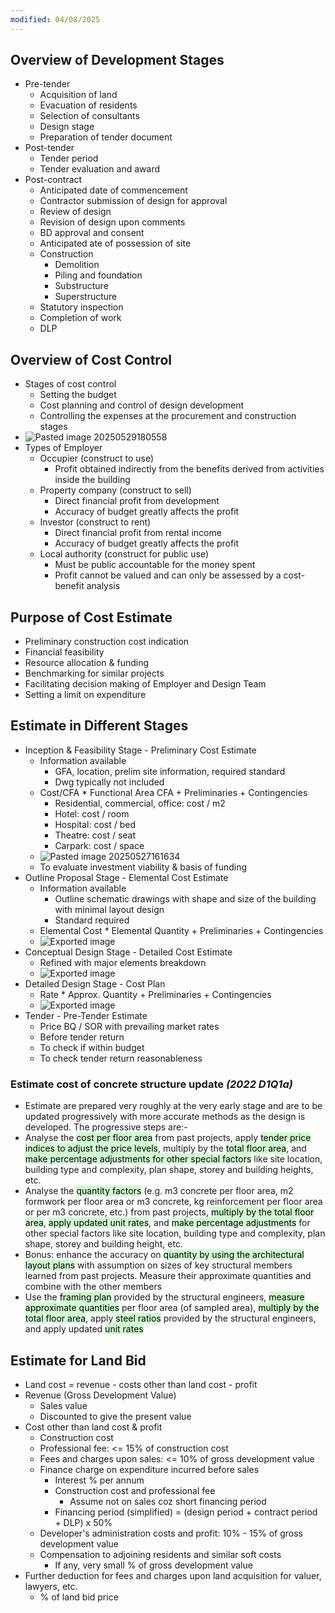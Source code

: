 ```yaml
---
modified: 04/08/2025
---
```

## Overview of Development Stages

- Pre-tender
	- Acquisition of land
	- Evacuation of residents
	- Selection of consultants
	- Design stage
	- Preparation of tender document
- Post-tender
	- Tender period
	- Tender evaluation and award
- Post-contract
	- Anticipated date of commencement
	- Contractor submission of design for approval
	- Review of design
	- Revision of design upon comments
	- BD approval and consent
	- Anticipated ate of possession of site
	- Construction
		- Demolition
		- Piling and foundation
		- Substructure
		- Superstructure
	- Statutory inspection
	- Completion of work
	- DLP

## Overview of Cost Control

- Stages of cost control
	- Setting the budget
	- Cost planning and control of design development
	- Controlling the expenses at the procurement and construction stages
- ![Pasted image 20250529180558](https://raw.githubusercontent.com/zoe-gif/images/master/Pasted%20image%2020250529180558.png)
- Types of Employer
	- Occupier (construct to use)
		- Profit obtained indirectly from the benefits derived from activities inside the building
	- Property company (construct to sell)
		- Direct financial profit from development
		- Accuracy of budget greatly affects the profit
	- Investor (construct to rent)
		- Direct financial profit from rental income
		- Accuracy of budget greatly affects the profit
	- Local authority (construct for public use)
		- Must be public accountable for the money spent
		- Profit cannot be valued and can only be assessed by a cost-benefit analysis

## Purpose of Cost Estimate

- Preliminary construction cost indication
- Financial feasibility
- Resource allocation & funding
- Benchmarking for similar projects
- Facilitating decision making of Employer and Design Team
- Setting a limit on expenditure
 
## Estimate in Different Stages

- Inception & Feasibility Stage - Preliminary Cost Estimate
	- Information available
		- GFA, location, prelim site information, required standard
		- Dwg typically not included
    - Cost/CFA * Functional Area CFA + Preliminaries + Contingencies
        - Residential, commercial, office: cost / m2
        - Hotel: cost / room
        - Hospital: cost / bed
        - Theatre: cost / seat
        - Carpark: cost / space
    - ![Pasted image 20250527161634](https://raw.githubusercontent.com/zoe-gif/images/master/Pasted%20image%2020250527161634.png)
    - To evaluate investment viability & basis of funding
- Outline Proposal Stage - Elemental Cost Estimate
	- Information available
		- Outline schematic drawings with shape and size of the building with minimal layout design
		- Standard required
    - Elemental Cost * Elemental Quantity + Preliminaries + Contingencies
    - ![Exported image](https://raw.githubusercontent.com/zoe-gif/images/master/Exported%20image%2020241128145838-0.png)
- Conceptual Design Stage - Detailed Cost Estimate
    - Refined with major elements breakdown
    - ![Exported image](https://raw.githubusercontent.com/zoe-gif/images/master/Exported%20image%2020241128145841-1.png)
- Detailed Design Stage - Cost Plan
    - Rate * Approx. Quantity + Preliminaries + Contingencies
    - ![Exported image](https://raw.githubusercontent.com/zoe-gif/images/master/Exported%20image%2020241128145844-2.png)
- Tender - Pre-Tender Estimate
    - Price BQ / SOR with prevailing market rates
    - Before tender return
    - To check if within budget
    - To check tender return reasonableness

### Estimate cost of concrete structure update *(2022 D1Q1a)*

- Estimate are prepared very roughly at the very early stage and are to be updated progressively with more accurate methods as the design is developed. The progressive steps are:-
- Analyse the <mark style="background: #BBFABBA6;">cost per floor area</mark> from past projects, apply <mark style="background: #BBFABBA6;">tender price indices to adjust the price levels</mark>, multiply by the <mark style="background: #BBFABBA6;">total floor area</mark>, and <mark style="background: #BBFABBA6;">make percentage adjustments for other special factors</mark> like site location, building type and complexity, plan shape, storey and building heights, etc.
- Analyse the <mark style="background: #BBFABBA6;">quantity factors</mark> (e.g. m3 concrete per floor area, m2 formwork per floor area or m3 concrete, kg reinforcement per floor area or per m3 concrete, etc.) from past projects, <mark style="background: #BBFABBA6;">multiply by the total floor area</mark>, <mark style="background: #BBFABBA6;">apply updated unit rates</mark>, and <mark style="background: #BBFABBA6;">make percentage adjustments</mark> for other special factors like site location, building type and complexity, plan shape, storey and building height, etc.
- Bonus: enhance the accuracy on <mark style="background: #BBFABBA6;">quantity by using the architectural layout plans</mark> with assumption on sizes of key structural members learned from past projects. Measure their approximate quantities and combine with the other members
- Use the <mark style="background: #BBFABBA6;">framing plan</mark> provided by the structural engineers, <mark style="background: #BBFABBA6;">measure approximate quantities</mark> per floor area (of sampled area), <mark style="background: #BBFABBA6;">multiply by the total floor area</mark>, apply <mark style="background: #BBFABBA6;">steel ratios</mark> provided by the structural engineers, and apply updated <mark style="background: #BBFABBA6;">unit rates</mark>

## Estimate for Land Bid

- Land cost = revenue - costs other than land cost - profit
- Revenue (Gross Development Value)
	- Sales value
	- Discounted to give the present value
- Cost other than land cost & profit
	- Construction cost
	- Professional fee: <= 15% of construction cost
	- Fees and charges upon sales: <= 10% of gross development value
	- Finance charge on expenditure incurred before sales
		- Interest % per annum
		- Construction cost and professional fee
			- Assume not on sales coz short financing period
		- Financing period (simplified) = (design period + contract period + DLP) x 50%
	- Developer's administration costs and profit: 10% - 15% of gross development value
	- Compensation to adjoining residents and similar soft costs
		- If any, very small % of gross development value
- Further deduction for fees and charges upon land acquisition for valuer, lawyers, etc.
	- % of land bid price